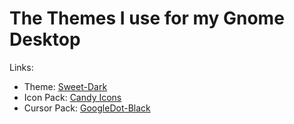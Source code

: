 # The Themes I use for my Gnome Desktop

Links:
- Theme: [Sweet-Dark](https://www.gnome-look.org/p/1253385/)
- Icon Pack: [Candy Icons](https://www.gnome-look.org/p/1305251/)
- Cursor Pack: [GoogleDot-Black](https://www.gnome-look.org/p/1638261/)
